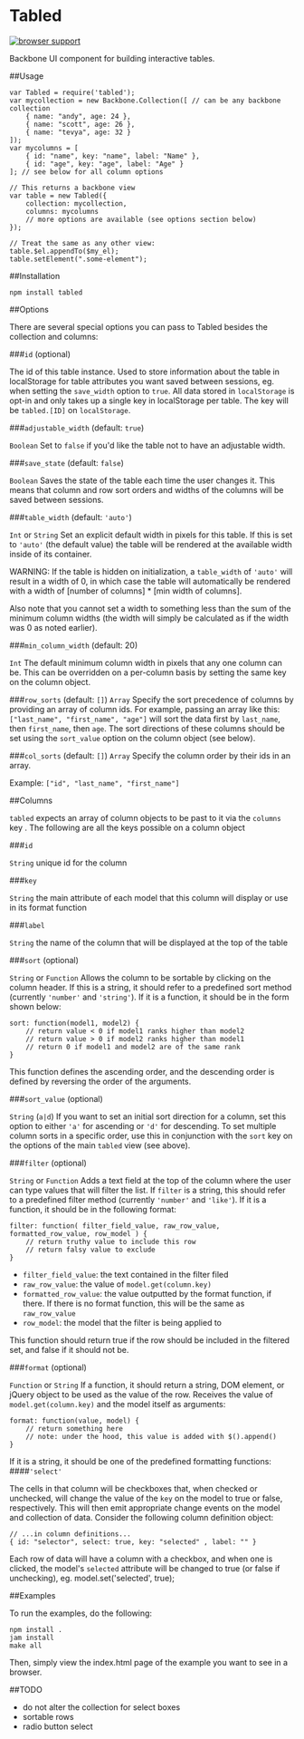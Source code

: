 Tabled
======

[![browser support](https://ci.testling.com/USER/PROJECT.png)](https://ci.testling.com/USER/PROJECT)

Backbone UI component for building interactive tables.

##Usage

    var Tabled = require('tabled');
    var mycollection = new Backbone.Collection([ // can be any backbone collection
        { name: "andy", age: 24 },
        { name: "scott", age: 26 },
        { name: "tevya", age: 32 }
    ]);
    var mycolumns = [
        { id: "name", key: "name", label: "Name" },
        { id: "age", key: "age", label: "Age" }
    ]; // see below for all column options
    
    // This returns a backbone view
    var table = new Tabled({
        collection: mycollection,
        columns: mycolumns
        // more options are available (see options section below)
    });
    
    // Treat the same as any other view:
    table.$el.appendTo($my_el);
    table.setElement(".some-element");

##Installation

    npm install tabled
    

##Options

There are several special options you can pass to Tabled besides the collection and columns:

###`id` (optional)

The id of this table instance. Used to store information about the table in localStorage for table attributes you want saved between sessions, eg. when setting the `save_width` option to `true`. All data stored in `localStorage` is opt-in and only takes up a single key in localStorage per table. The key will be `tabled.[ID]` on `localStorage`.


###`adjustable_width` (default: `true`)

`Boolean` Set to `false` if you'd like the table not to have an adjustable width.


###`save_state` (default: `false`)

`Boolean` Saves the state of the table each time the user changes it. This means that column and row sort orders and widths of the columns will be saved between sessions.


###`table_width` (default: `'auto'`)

`Int` or `String` Set an explicit default width in pixels for this table. If this is set to `'auto'` (the default value) the table will be rendered at the available width inside of its container. 

WARNING: If the table is hidden on initialization, a `table_width` of `'auto'` will result in a width of 0, in which case the table will automatically be rendered with a width of [number of columns] * [min width of columns]. 

Also note that you cannot set a width to something less than the sum of the minimum column widths (the width will simply be calculated as if the width was 0 as noted earlier).


###`min_column_width` (default: 20)

`Int` The default minimum column width in pixels that any one column can be. This can be overridden on a per-column basis by setting the same key on the column object.


###`row_sorts` (default: `[]`)
`Array` Specify the sort precedence of columns by providing an array of column ids. For example, passing an array like this: `["last_name", "first_name", "age"]` will sort the data first by `last_name`, then `first_name`, then `age`. The sort directions of these columns should be set using the `sort_value` option on the column object (see below).  


###`col_sorts` (default: `[]`)
`Array` Specify the column order by their ids in an array.

Example: `["id", "last_name", "first_name"]`


##Columns

`tabled` expects an array of column objects to be past to it via the `columns` key . The following are all the keys possible on a column object

###`id`

`String` unique id for the column


###`key`

`String` the main attribute of each model that this column will display or use in its format function


###`label`

`String` the name of the column that will be displayed at the top of the table


###`sort` (optional)

`String` or `Function`
Allows the column to be sortable by clicking on the column header. If this is a string, it should refer to a predefined sort method (currently `'number'` and `'string'`). If it is a  function, it should be in the form shown below:

    sort: function(model1, model2) {
        // return value < 0 if model1 ranks higher than model2
        // return value > 0 if model2 ranks higher than model1
        // return 0 if model1 and model2 are of the same rank
    }

This function defines the ascending order, and the descending order is defined by reversing the order of the arguments.

###`sort_value` (optional)

`String` (`a|d`)
If you want to set an initial sort direction for a column, set this option to either `'a'` for ascending or `'d'` for descending. To set multiple column sorts in a specific order, use this in conjunction with the `sort` key on the options of the main `tabled` view (see above).

###`filter` (optional)

`String` or `Function` Adds a text field at the top of the column where the user can type values that will filter the list. If `filter` is a string, this should refer to a predefined filter method (currently `'number'` and `'like'`). If it is a function, it should be in the following format:

    filter: function( filter_field_value, raw_row_value, formatted_row_value, row_model ) {
        // return truthy value to include this row
        // return falsy value to exclude
    }

- `filter_field_value`: the text contained in the filter filed
- `raw_row_value`: the value of `model.get(column.key)`
- `formatted_row_value`: the value outputted by the format function, if there. If there is no format function, this will be the same as `raw_row_value`
- `row_model`: the model that the filter is being applied to

This function should return true if the row should be included in the filtered set, and false if it should not be.


###`format` (optional)

`Function` or `String` If a function, it should return a string, DOM element, or jQuery object to be used as the value of the row. Receives the value of `model.get(column.key)` and the model itself as arguments:

    format: function(value, model) {
        // return something here
        // note: under the hood, this value is added with $().append()
    }

If it is a string, it should be one of the predefined formatting functions:
####`'select'`

The cells in that column will be checkboxes that, when checked or unchecked, will change the value of the `key` on the model to true or false, respectively. This will then emit appropriate change events on the model and collection of data. Consider the following column definition object:

    // ...in column definitions...
    { id: "selector", select: true, key: "selected" , label: "" }
    
Each row of data will have a column with a checkbox, and when one is clicked, the model's `selected` attribute will be changed to true (or false if unchecking), eg. model.set('selected', true);

##Examples

To run the examples, do the following:

    npm install .
    jam install
    make all
    
Then, simply view the index.html page of the example you want to see in a browser.

##TODO

- do not alter the collection for select boxes
- sortable rows
- radio button select
